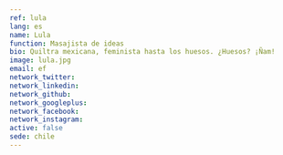 ```yaml
---
ref: lula
lang: es
name: Lula
function: Masajista de ideas
bio: Quiltra mexicana, feminista hasta los huesos. ¿Huesos? ¡Ñam!
image: lula.jpg
email: ef
network_twitter:
network_linkedin:
network_github:
network_googleplus:
network_facebook:
network_instagram:
active: false
sede: chile
---
```


